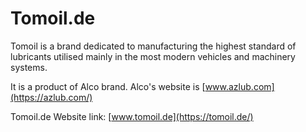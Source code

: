 # Tomoil.de
Tomoil is a brand dedicated to manufacturing the highest standard of lubricants utilised mainly in the most modern vehicles and machinery systems.

It is a product of Alco brand. Alco's website is [www.azlub.com](https://azlub.com/)

Tomoil.de Website link: [www.tomoil.de](https://tomoil.de/)
